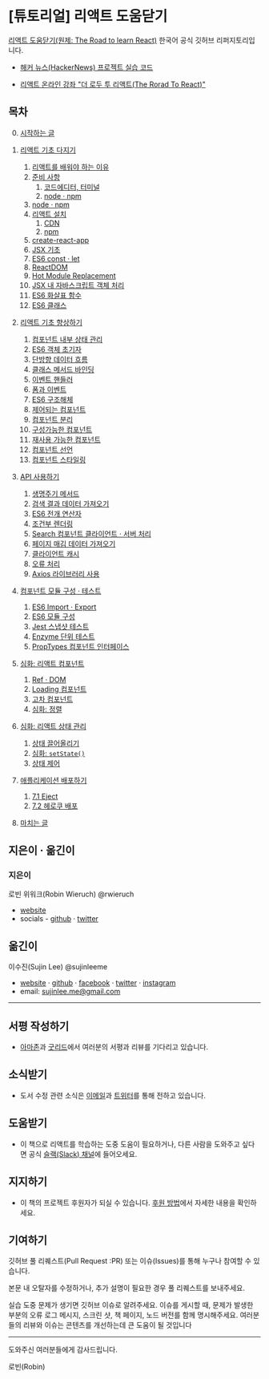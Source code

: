 # [튜토리얼] 리액트 도움닫기 
[리액트 도움닫기(원제: The Road to learn React)](https://www.robinwieruch.de/the-road-to-learn-react/) 한국어 공식 깃허브 리퍼지토리입니다. 

* [해커 뉴스(HackerNews) 프로젝트 실습 코드](https://github.com/the-road-to-learn-react/hackernews-client)

* [리액트 온라인 강좌 "더 로두 투 리액트(The Rorad To React)"](https://roadtoreact.com/)

## 목차
0. [시작하는 글](manuscript/foreword.md)
1. [리액트 기초 다지기](manuscript/chapter1.md) 
	1. [리액트를 배워야 하는 이유](manuscript/chapter1.md)
	2. [준비 사항](manuscript/chapter1.md)
		1. [코드에디터, 터미널](manuscript/chapter1.md)
		2. [node · npm](manuscript/chapter1.md)
	3. [node · npm](manuscript/chapter1.md)
	4. [리액트 설치](manuscript/chapter1.md)
		1. [CDN](manuscript/chapter1.md)
		2. [npm](manuscript/chapter1.md)
	5. [create-react-app](manuscript/chapter1.md)
	6. [JSX 기초](manuscript/chapter1.md)
	7. [ES6 const · let](manuscript/chapter1.md)
	8. [ReactDOM](manuscript/chapter1.md)
	9. [Hot Module Replacement](manuscript/chapter1.md)
	10. [JSX 내 자바스크립트 객체 처리](manuscript/chapter1.md)
	11. [ES6 화살표 함수](manuscript/chapter1.md)
	12. [ES6 클래스](manuscript/chapter1.md)
	
2. [리액트 기초 향상하기](manuscript/chapter2.md)
	1. [컴포넌트 내부 상태 관리](manuscript/chapter2.md)
	2. [ES6 객체 초기자](manuscript/chapter2.md) 
	3. [단방향 데이터 흐름](manuscript/chapter2.md)
	4. [클래스 메서드 바인딩](manuscript/chapter2.md)
	5. [이벤트 핸들러](manuscript/chapter2.md)
	6. [폼과 이벤트](manuscript/chapter2.md)
	7. [ES6 구조해체](manuscript/chapter2.md)
	8. [제어되는 컴포넌트](manuscript/chapter2.md)
	9. [컴포넌트 분리](manuscript/chapter2.md)
	10. [구성가능한 컴포넌트](manuscript/chapter2.md)
	11. [재사용 가능한 컴포넌트](manuscript/chapter2.md)
	12. [컴포넌트 선언](manuscript/chapter2.md)
	13. [컴포넌트 스타일링](manuscript/chapter2.md)
	
3. [API 사용하기](manuscript/chapter3.md)
	1. [생명주기 메서드](manuscript/chapter3.md)
	2. [검색 결과 데이터 가져오기](manuscript/chapter3.md)
	3. [ES6 전개 연산자](manuscript/chapter3.md)
	4. [조건부 렌더링](manuscript/chapter3.md)
	5. [Search 컴포넌트 클라이언트 · 서버 처리](manuscript/chapter3.md)
	6. [페이지 매김 데이터 가져오기](manuscript/chapter3.md)
	7. [클라이언트 캐시](manuscript/chapter3.md)
	8. [오류 처리](manuscript/chapter3.md)
	9. [Axios 라이브러리 사용](manuscript/chapter3.md)
	
4. [컴포넌트 모듈 구성 · 테스트](manuscript/chapter4.md)
	1. [ES6 Import · Export](manuscript/chapter4.md)
	2. [ES6 모듈 구성](manuscript/chapter4.md)
	3. [Jest 스냅샷 테스트](manuscript/chapter4.md)
	4. [Enzyme 단위 테스트](manuscript/chapter4.md)
	5. [PropTypes 컴포넌트 인터페이스](manuscript/chapter4.md)

5. [심화: 리액트 컴포넌트](manuscript/chapter5.md)
	1. [Ref · DOM](manuscript/chapter5.md)
	2. [Loading 컴포넌트](manuscript/chapter5.md)
	3. [고차 컴포넌트](manuscript/chapter5.md)
	4. [심화: 정렬](manuscript/chapter5.md)

6. [심화: 리액트 상태 관리 ](manuscript/chapter6.md)
	1. [상태 끌어올리기](manuscript/chapter6.md)
	2. [심화: `setState()`](manuscript/chapter6.md)
	3. [상태 제어](manuscript/chapter6.md)

7. [애플리케이션 배포하기](manuscript/deployChapter.md)
	1. [7.1 Eject](manuscript/deployChapter.md)
	2. [7.2 헤로쿠 배포](manuscript/deployChapter.md)

8. [마치는 글](manuscript/foreword.md)

## 지은이 · 옮긴이
### 지은이
로빈 위워크(Robin Wieruch) @rwieruch
* [website](https://www.robinwieruch.de/)
* socials - [github](github.com/rwieruch) · [twitter](https://twitter.com/rwieruch)

## 옮긴이
이수진(Sujin Lee) @sujinleeme
* [website](https://www.sujinlee.me/) · [github](github.com/sujinleeme) · [facebook](https://www.facebook.com/sujinlee.me) · [twitter](https://twitter.com/sujinleeme)  · [instagram](https://www.instagram.com/sujinlee.me/)
* email: sujinlee.me@gmail.com
---

## 서평 작성하기
* [아마존](https://www.amazon.com/dp/B077HJFCQX?tag=21moves-20)과 [굿리드](https://www.goodreads.com/book/show/37503118-the-road-to-learn-react)에서 여러분의 서평과 리뷰를 기다리고 있습니다.

## 소식받기
* 도서 수정 관련 소식은 [이메일](https://www.getrevue.co/profile/rwieruch)과 [트위터](https://twitter.com/rwieruch)를 통해 전하고 있습니다.

## 도움받기
* 이 책으로 리액트를 학습하는 도중 도움이 필요하거나, 다른 사람을 도와주고 싶다면 공식 [슬랙(Slack) 채널](https://slack-the-road-to-learn-react.wieruch.com/)에 들어오세요.

## 지지하기
* 이 책의 프로젝트 후원자가 되실 수 있습니다. [후원 방법](https://www.robinwieruch.de/about/)에서 자세한 내용을 확인하세요.

## 기여하기
깃허브 풀 리퀘스트(Pull Request :PR) 또는 이슈(Issues)를 통해 누구나 참여할 수 있습니다.

본문 내 오탈자를 수정하거나, 추가 설명이 필요한 경우 풀 리퀘스트를 보내주세요. 

실습 도중 문제가 생기면 깃허브 이슈로 알려주세요. 이슈를 게시할 때, 문제가 발생한 부분의 오류 로그 메시지, 스크린 샷, 책 페이지, 노드 버전를 함께 명시해주세요. 여러분들의 리뷰와 이슈는 콘텐츠를 개선하는데 큰 도움이 될 것입니다

---
도와주신 여러분들에게 감사드립니다.

로빈(Robin)

